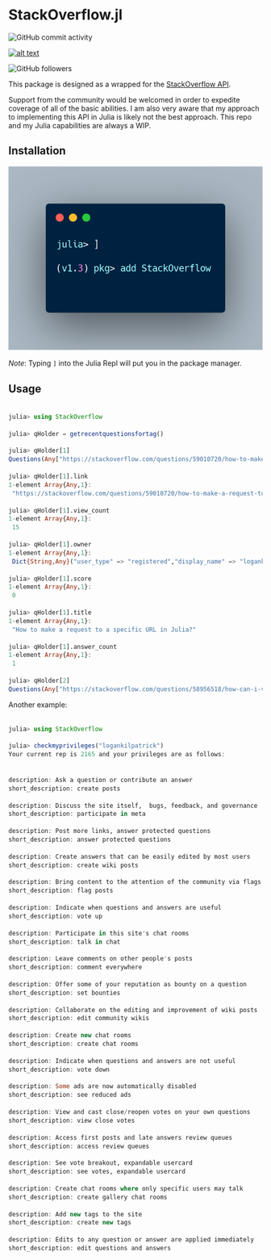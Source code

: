 # StackOverflow.jl

![GitHub commit activity](https://img.shields.io/github/commit-activity/m/logankilpatrick/StackOverflow.jl?style=for-the-badge) 

[![alt text](https://img.shields.io/badge/slack-join%20StackOverflow%20on%20Slack-9d72b1?style=for-the-badge&logo=slack
)](https://slackinvite.julialang.org)

![GitHub followers](https://img.shields.io/github/followers/logankilpatrick?label=Follow&style=social)


This package is designed as a wrapped for the [StackOverflow API](https://api.stackexchange.com).

Support from the community would be welcomed in order to expedite coverage of all of the basic abilities.
I am also very aware that my approach to implementing this API in Julia is likely not the best approach. This repo and my Julia capabilities are always a WIP.

## Installation

![logo](assets/install.png)

_Note_: Typing `]` into the Julia Repl will put you in the package manager. 

## Usage

```julia

julia> using StackOverflow

julia> qHolder = getrecentquestionsfortag()

julia> qHolder[1]
Questions(Any["https://stackoverflow.com/questions/59010720/how-to-make-a-request-to-a-specific-url-in-julia"], Any[15], Any[1574532755], Any[true], Any[Dict{String,Any}("user_type" => "registered","display_name" => "logankilpatrick","reputation" => 2135,"user_id" => 7619808,"link" => "https://stackoverflow.com/users/7619808/logankilpatrick","profile_image" => "https://i.stack.imgur.com/gHvtS.png?s=128&g=1")], Any[1574534113], Any[0], Any[59010920], Any[59010720], Any[Any["julia"]], Any["How to make a request to a specific URL in Julia?"], Any[1])

julia> qHolder[1].link
1-element Array{Any,1}:
 "https://stackoverflow.com/questions/59010720/how-to-make-a-request-to-a-specific-url-in-julia"

julia> qHolder[1].view_count
1-element Array{Any,1}:
 15

julia> qHolder[1].owner
1-element Array{Any,1}:
 Dict{String,Any}("user_type" => "registered","display_name" => "logankilpatrick","reputation" => 2135,"user_id" => 7619808,"link" => "https://stackoverflow.com/users/7619808/logankilpatrick","profile_image" => "https://i.stack.imgur.com/gHvtS.png?s=128&g=1")

julia> qHolder[1].score
1-element Array{Any,1}:
 0

julia> qHolder[1].title
1-element Array{Any,1}:
 "How to make a request to a specific URL in Julia?"

julia> qHolder[1].answer_count
1-element Array{Any,1}:
 1

julia> qHolder[2]
Questions(Any["https://stackoverflow.com/questions/58956518/how-can-i-view-profiling-information-visually"], Any[145], Any[1574259575], Any[true], Any[Dict{String,Any}("user_type" => "registered","display_name" => "Marouane1994","reputation" => 173,"user_id" => 12078089,"link" => "https://stackoverflow.com/users/12078089/marouane1994","profile_image" => "https://www.gravatar.com/avatar/67241161f774e0fd40923e37c370fb26?s=128&d=identicon&r=PG&f=1")], Any[1574519259], Any[0], Any[], Any[58956518], Any[Any["julia"]], Any["How can I view profiling information visually?"], Any[1])
```

Another example:

```julia

julia> using StackOverflow

julia> checkmyprivileges("logankilpatrick")
Your current rep is 2165 and your privileges are as follows:


description: Ask a question or contribute an answer
short_description: create posts

description: Discuss the site itself,  bugs, feedback, and governance
short_description: participate in meta

description: Post more links, answer protected questions
short_description: answer protected questions

description: Create answers that can be easily edited by most users
short_description: create wiki posts

description: Bring content to the attention of the community via flags
short_description: flag posts

description: Indicate when questions and answers are useful
short_description: vote up

description: Participate in this site's chat rooms
short_description: talk in chat

description: Leave comments on other people's posts
short_description: comment everywhere

description: Offer some of your reputation as bounty on a question
short_description: set bounties

description: Collaborate on the editing and improvement of wiki posts
short_description: edit community wikis

description: Create new chat rooms
short_description: create chat rooms

description: Indicate when questions and answers are not useful
short_description: vote down

description: Some ads are now automatically disabled
short_description: see reduced ads

description: View and cast close/reopen votes on your own questions
short_description: view close votes

description: Access first posts and late answers review queues
short_description: access review queues

description: See vote breakout, expandable usercard
short_description: see votes, expandable usercard

description: Create chat rooms where only specific users may talk
short_description: create gallery chat rooms

description: Add new tags to the site
short_description: create new tags

description: Edits to any question or answer are applied immediately
short_description: edit questions and answers
```
